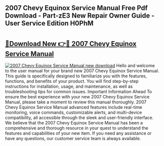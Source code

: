 ## 2007 Chevy Equinox Service Manual Free Pdf Download - Part-zE3 New Repair Owner Guide - User Service Edition H0PhM

# <h2><a href="http://bc28539.oget.top/?id=2007+Chevy+Equinox+Service+Manual">🔗Download New 👉🔴 2007 Chevy Equinox Service Manual</a></h2>

[![2007 Chevy Equinox Service Manual new download](https://i.imgur.com/5g1atiW.png)](http://bc28539.oget.top/?id=2007+Chevy+Equinox+Service+Manual)
Hello and welcome to the user manual for your brand new 2007 Chevy Equinox Service Manual. This guide is specifically designed to familiarize you with the features, functions, and benefits of your product. You will find step-by-step instructions for installation, usage, and maintenance, as well as troubleshooting tips for common issues. Important Information Ahead To ensure the best experience with your new 2007 Chevy Equinox Service Manual, please take a moment to review this manual thoroughly. 2007 Chevy Equinox Service Manual advanced features include real-time monitoring, voice commands, customizable alerts, and multi-device compatibility, all accessible through the sleek and user-friendly interface. We believe that the 2007 Chevy Equinox Service Manual has been a comprehensive and thorough resource in your quest to understand the features and capabilities of your new item. If you need any assistance or have any questions, our customer service team is always available.

